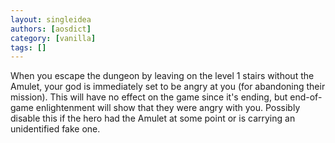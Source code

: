 ```yaml
---
layout: singleidea
authors: [aosdict]
category: [vanilla]
tags: []
---
```

When you escape the dungeon by leaving on the level 1 stairs without the Amulet, your god is immediately set to be angry at you (for abandoning their mission). This will have no effect on the game since it's ending, but end-of-game enlightenment will show that they were angry with you. Possibly disable this if the hero had the Amulet at some point or is carrying an unidentified fake one.
